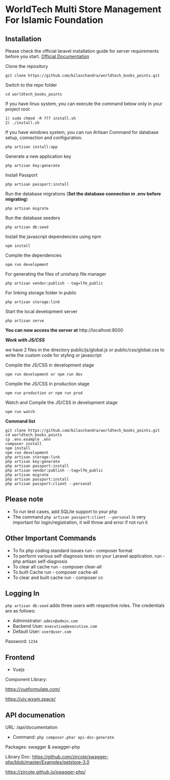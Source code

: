 # WorldTech Multi Store Management For Islamic Foundation

## Installation

Please check the official laravel installation guide for server requirements before you start. [Official Documentation](https://laravel.com/docs/5.6/installation#installation)

Clone the repository

    git clone https://github.com/bilaschandra/worldtech_books_points.git

Switch to the repo folder

    cd worldtech_books_points

If you have linux system, you can execute the command below only in your project root

    1) sudo chmod -R 777 install.sh
    2) ./install.sh

If you have windows system, you can run Artisan Command for database setup, connection and configuration.

    php artisan install:app

Generate a new application key

    php artisan key:generate

Install Passport

    php artisan passport:install

Run the database migrations (**Set the database connection in .env before migrating**)

    php artisan migrate

Run the database seeders

    php artisan db:seed

Install the javascript dependencies using npm

    npm install

Compile the dependencies

    npm run development

For generating the files of unisharp file manager

    php artisan vendor:publish --tag=lfm_public

For linking storage folder in public

    php artisan storage:link

Start the local development server

    php artisan serve


**You can now access the server at** http://localhost:8000


***Work with JS/CSS***

we have 2 files in the directory public/js/global.js or public/css/global.css
to write the custom code for styling or javascript

Compile the JS/CSS in development stage

    npm run development or npm run dev 

Compile the JS/CSS in production stage

    npm run production or npm run prod
    
Watch and Compile the JS/CSS in development stage

    npm run watch

**Command list**

    git clone https://github.com/bilaschandra/worldtech_books_points.git
    cd worldtech_books_points
    cp .env.example .env
    composer install
    npm install
    npm run development
    php artisan storage:link
    php artisan key:generate
    php artisan passport:install
    php artisan vendor:publish --tag=lfm_public
    php artisan migrate
    php artisan passport:install
    php artisan passport:client --personal

## Please note

- To run test cases, add SQLite support to your php
- The command `php artisan passport:client --personal` is very important for login/registration, it will throw and error if not run it

## Other Important Commands
- To fix php coding standard issues run - composer format
- To perform various self diagnosis tests on your Laravel application. run - php artisan self-diagnosis
- To clear all cache run - composer clear-all
- To built Cache run - composer cache-all
- To clear and built cache run - composer cc

## Logging In

`php artisan db:seed` adds three users with respective roles. The credentials are as follows:

* Administrator: `admin@admin.com`
* Backend User: `executive@executive.com`
* Default User: `user@user.com`

Password: `1234`

## Frontend
* Vuejs

Component Library:

https://vueformulate.com/

https://uiv.wxsm.space/

## API documenation
URL: /api/documentation

* Command: `php composer.phar api-doc-generate`

Packages: swagger & swagger-php

Library Doc: https://github.com/zircote/swagger-php/blob/master/Examples/petstore-3.0

https://zircote.github.io/swagger-php/



